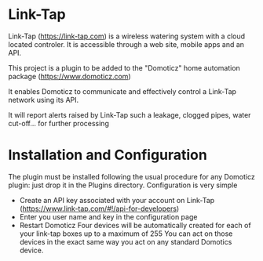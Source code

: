 # Link-Tap

Link-Tap (https://link-tap.com) is a wireless watering system with a cloud located controler. It is accessible through a web site, mobile apps and an API.  

This project is a plugin to be added to the "Domoticz" home automation package (https://www.domoticz.com)

It enables Domoticz to communicate and effectively control a Link-Tap network using its API.

It will report alerts raised by Link-Tap such a leakage, clogged pipes, water cut-off... for further processing


# Installation and Configuration

The plugin must be installed following the usual procedure for any Domoticz plugin: just drop it in the Plugins directory.
Configuration is very simple
- Create an API key associated with your account on Link-Tap (https://www.link-tap.com/#!/api-for-developers)
- Enter you user name and key in the configuration page
- Restart Domoticz
Four devices will be automatically created for each of your link-tap boxes up to a maximum of 255
You can act on those devices in the exact same way you act on any standard Domotics device.

